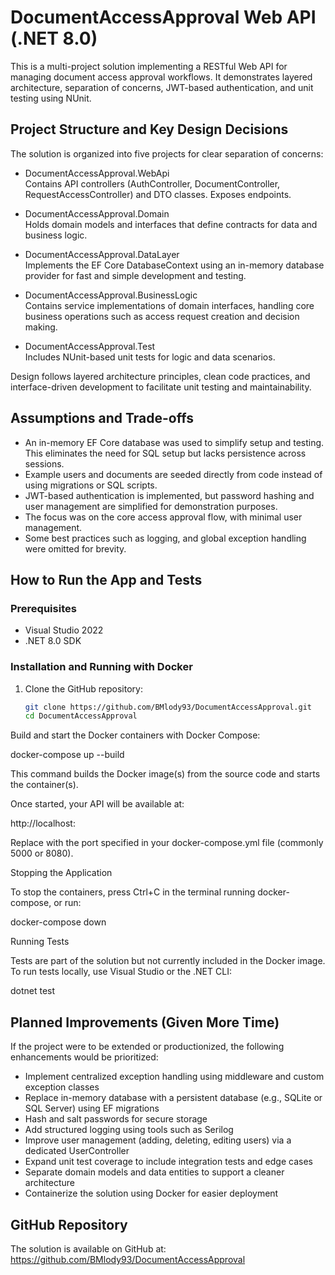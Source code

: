 # DocumentAccessApproval Web API (.NET 8.0)

This is a multi-project solution implementing a RESTful Web API for managing document access approval workflows. It demonstrates layered architecture, separation of concerns, JWT-based authentication, and unit testing using NUnit.

## Project Structure and Key Design Decisions

The solution is organized into five projects for clear separation of concerns:

- DocumentAccessApproval.WebApi  
  Contains API controllers (AuthController, DocumentController, RequestAccessController) and DTO classes. Exposes endpoints.

- DocumentAccessApproval.Domain  
  Holds domain models and interfaces that define contracts for data and business logic.

- DocumentAccessApproval.DataLayer  
  Implements the EF Core DatabaseContext using an in-memory database provider for fast and simple development and testing.

- DocumentAccessApproval.BusinessLogic  
  Contains service implementations of domain interfaces, handling core business operations such as access request creation and decision making.

- DocumentAccessApproval.Test  
  Includes NUnit-based unit tests for logic and data scenarios.

Design follows layered architecture principles, clean code practices, and interface-driven development to facilitate unit testing and maintainability.

## Assumptions and Trade-offs

- An in-memory EF Core database was used to simplify setup and testing. This eliminates the need for SQL setup but lacks persistence across sessions.
- Example users and documents are seeded directly from code instead of using migrations or SQL scripts.
- JWT-based authentication is implemented, but password hashing and user management are simplified for demonstration purposes.
- The focus was on the core access approval flow, with minimal user management.
- Some best practices such as logging, and global exception handling were omitted for brevity.

## How to Run the App and Tests

### Prerequisites

- Visual Studio 2022
- .NET 8.0 SDK

### Installation and Running with Docker

1. Clone the GitHub repository:

   ```bash
   git clone https://github.com/BMlody93/DocumentAccessApproval.git
   cd DocumentAccessApproval

Build and start the Docker containers with Docker Compose:

  docker-compose up --build

This command builds the Docker image(s) from the source code and starts the container(s).

Once started, your API will be available at:

http://localhost:<PORT>

Replace <PORT> with the port specified in your docker-compose.yml file (commonly 5000 or 8080).

Stopping the Application

To stop the containers, press Ctrl+C in the terminal running docker-compose, or run:

  docker-compose down

Running Tests

Tests are part of the solution but not currently included in the Docker image. To run tests locally, use Visual Studio or the .NET CLI:

dotnet test

## Planned Improvements (Given More Time)

If the project were to be extended or productionized, the following enhancements would be prioritized:

- Implement centralized exception handling using middleware and custom exception classes
- Replace in-memory database with a persistent database (e.g., SQLite or SQL Server) using EF migrations
- Hash and salt passwords for secure storage
- Add structured logging using tools such as Serilog
- Improve user management (adding, deleting, editing users) via a dedicated UserController
- Expand unit test coverage to include integration tests and edge cases
- Separate domain models and data entities to support a cleaner architecture
- Containerize the solution using Docker for easier deployment

## GitHub Repository

The solution is available on GitHub at:  
https://github.com/BMlody93/DocumentAccessApproval
